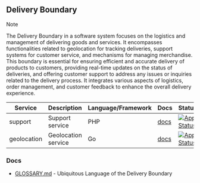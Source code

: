 ## Delivery Boundary

> [!NOTE]
> The Delivery Boundary in a software system focuses on the logistics and management of delivering goods and services. 
> It encompasses functionalities related to geolocation for tracking deliveries, support systems for customer service, 
> and mechanisms for managing merchandise. This boundary is essential for ensuring efficient and accurate delivery 
> of products to customers, providing real-time updates on the status of deliveries, and offering customer support 
> to address any issues or inquiries related to the delivery process. It integrates various aspects of logistics, 
> order management, and customer feedback to enhance the overall delivery experience.

| Service     | Description         | Language/Framework | Docs                                                | Status                                                                                                                                                          |
|-------------|---------------------|--------------------|-----------------------------------------------------|-----------------------------------------------------------------------------------------------------------------------------------------------------------------|
| support     | Support service     | PHP                | [docs](./boundaries/delivery/support/README.md)     | [![App Status](https://argo.shortlink.best/api/badge?name=shortlink-support&revision=true)](https://argo.shortlink.best/applications/shortlink-support)         |                                                                 
| geolocation | Geolocation service | Go                 | [docs](./boundaries/delivery/geolocation/README.md) | [![App Status](https://argo.shortlink.best/api/badge?name=shortlink-geolocation&revision=true)](https://argo.shortlink.best/applications/shortlink-geolocation) |

### Docs

- [GLOSSARY.md](./GLOSSARY.md) - Ubiquitous Language of the Delivery Boundary
